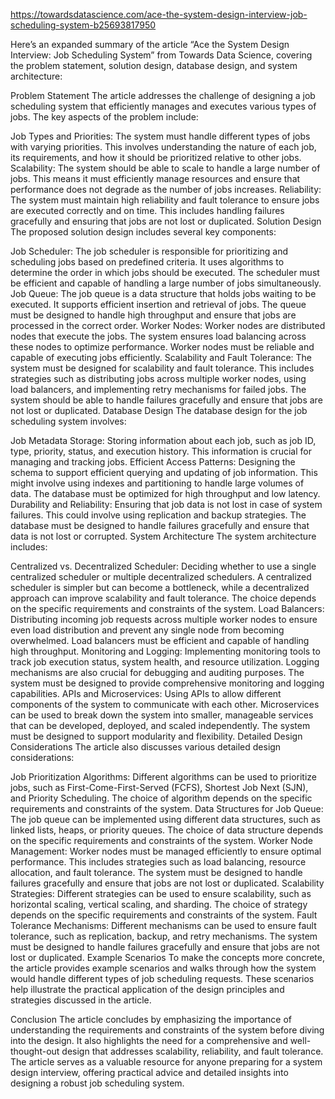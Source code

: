 https://towardsdatascience.com/ace-the-system-design-interview-job-scheduling-system-b25693817950


Here’s an expanded summary of the article “Ace the System Design Interview: Job Scheduling System” from Towards Data Science, covering the problem statement, solution design, database design, and system architecture:

Problem Statement
The article addresses the challenge of designing a job scheduling system that efficiently manages and executes various types of jobs. The key aspects of the problem include:

Job Types and Priorities: The system must handle different types of jobs with varying priorities. This involves understanding the nature of each job, its requirements, and how it should be prioritized relative to other jobs.
Scalability: The system should be able to scale to handle a large number of jobs. This means it must efficiently manage resources and ensure that performance does not degrade as the number of jobs increases.
Reliability: The system must maintain high reliability and fault tolerance to ensure jobs are executed correctly and on time. This includes handling failures gracefully and ensuring that jobs are not lost or duplicated.
Solution Design
The proposed solution design includes several key components:

Job Scheduler: The job scheduler is responsible for prioritizing and scheduling jobs based on predefined criteria. It uses algorithms to determine the order in which jobs should be executed. The scheduler must be efficient and capable of handling a large number of jobs simultaneously.
Job Queue: The job queue is a data structure that holds jobs waiting to be executed. It supports efficient insertion and retrieval of jobs. The queue must be designed to handle high throughput and ensure that jobs are processed in the correct order.
Worker Nodes: Worker nodes are distributed nodes that execute the jobs. The system ensures load balancing across these nodes to optimize performance. Worker nodes must be reliable and capable of executing jobs efficiently.
Scalability and Fault Tolerance: The system must be designed for scalability and fault tolerance. This includes strategies such as distributing jobs across multiple worker nodes, using load balancers, and implementing retry mechanisms for failed jobs. The system should be able to handle failures gracefully and ensure that jobs are not lost or duplicated.
Database Design
The database design for the job scheduling system involves:

Job Metadata Storage: Storing information about each job, such as job ID, type, priority, status, and execution history. This information is crucial for managing and tracking jobs.
Efficient Access Patterns: Designing the schema to support efficient querying and updating of job information. This might involve using indexes and partitioning to handle large volumes of data. The database must be optimized for high throughput and low latency.
Durability and Reliability: Ensuring that job data is not lost in case of system failures. This could involve using replication and backup strategies. The database must be designed to handle failures gracefully and ensure that data is not lost or corrupted.
System Architecture
The system architecture includes:

Centralized vs. Decentralized Scheduler: Deciding whether to use a single centralized scheduler or multiple decentralized schedulers. A centralized scheduler is simpler but can become a bottleneck, while a decentralized approach can improve scalability and fault tolerance. The choice depends on the specific requirements and constraints of the system.
Load Balancers: Distributing incoming job requests across multiple worker nodes to ensure even load distribution and prevent any single node from becoming overwhelmed. Load balancers must be efficient and capable of handling high throughput.
Monitoring and Logging: Implementing monitoring tools to track job execution status, system health, and resource utilization. Logging mechanisms are also crucial for debugging and auditing purposes. The system must be designed to provide comprehensive monitoring and logging capabilities.
APIs and Microservices: Using APIs to allow different components of the system to communicate with each other. Microservices can be used to break down the system into smaller, manageable services that can be developed, deployed, and scaled independently. The system must be designed to support modularity and flexibility.
Detailed Design Considerations
The article also discusses various detailed design considerations:

Job Prioritization Algorithms: Different algorithms can be used to prioritize jobs, such as First-Come-First-Served (FCFS), Shortest Job Next (SJN), and Priority Scheduling. The choice of algorithm depends on the specific requirements and constraints of the system.
Data Structures for Job Queue: The job queue can be implemented using different data structures, such as linked lists, heaps, or priority queues. The choice of data structure depends on the specific requirements and constraints of the system.
Worker Node Management: Worker nodes must be managed efficiently to ensure optimal performance. This includes strategies such as load balancing, resource allocation, and fault tolerance. The system must be designed to handle failures gracefully and ensure that jobs are not lost or duplicated.
Scalability Strategies: Different strategies can be used to ensure scalability, such as horizontal scaling, vertical scaling, and sharding. The choice of strategy depends on the specific requirements and constraints of the system.
Fault Tolerance Mechanisms: Different mechanisms can be used to ensure fault tolerance, such as replication, backup, and retry mechanisms. The system must be designed to handle failures gracefully and ensure that jobs are not lost or duplicated.
Example Scenarios
To make the concepts more concrete, the article provides example scenarios and walks through how the system would handle different types of job scheduling requests. These scenarios help illustrate the practical application of the design principles and strategies discussed in the article.

Conclusion
The article concludes by emphasizing the importance of understanding the requirements and constraints of the system before diving into the design. It also highlights the need for a comprehensive and well-thought-out design that addresses scalability, reliability, and fault tolerance. The article serves as a valuable resource for anyone preparing for a system design interview, offering practical advice and detailed insights into designing a robust job scheduling system.
